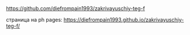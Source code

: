 https://github.com/diefrompain1993/zakrivayuschiy-teg-f 

страница на ph pages: https://diefrompain1993.github.io/zakrivayuschiy-teg-f/